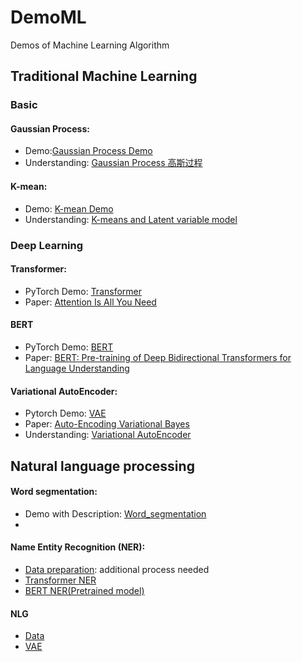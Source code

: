 # DemoML
Demos of Machine Learning Algorithm

## Traditional Machine Learning
### Basic
#### Gaussian Process:
- Demo:[Gaussian Process Demo](https://github.com/shinoyuki222/DemoML/tree/master/Gaussian_Process)
- Understanding: [Gaussian Process 高斯过程](https://shinoyuki222.github.io/2020/01/09/2019-01-09%20Gaussian%20Process/)

#### K-mean:
- Demo: [K-mean Demo](https://github.com/shinoyuki222/DemoML/tree/master/K-mean)
- Understanding: [K-means and Latent variable model](https://shinoyuki222.github.io/2020/04/26/2020-04-26%20K-mean/)

### Deep Learning
#### Transformer:
- PyTorch Demo: [Transformer](https://github.com/shinoyuki222/DemoML/tree/master/Transformer)
- Paper: [Attention Is All You Need](https://arxiv.org/abs/1706.03762)

#### BERT
- PyTorch Demo: [BERT](https://github.com/shinoyuki222/DemoML/tree/master/BERT)
- Paper: [BERT: Pre-training of Deep Bidirectional Transformers for Language Understanding](https://arxiv.org/abs/1810.04805)

#### Variational AutoEncoder:
- Pytorch Demo: [VAE](https://github.com/shinoyuki222/DemoML/tree/master/VAE_NLG)
- Paper: [Auto-Encoding Variational Bayes](https://arxiv.org/abs/1312.6114)
- Understanding: [Variational AutoEncoder](https://shinoyuki222.github.io/2020/05/03/2020-05-03%20VAE1/)

## Natural language processing
#### Word segmentation: 
- Demo with Description: [Word_segmentation](https://github.com/shinoyuki222/DemoML/tree/master/Word_segmentation)
- 
#### Name Entity Recognition (NER):
- [Data preparation](https://github.com/shinoyuki222/DemoML/tree/master/NER/data): additional process needed
- [Transformer NER](https://github.com/shinoyuki222/DemoML/tree/master/NER/main_Transformer)
- [BERT NER(Pretrained model)](https://github.com/shinoyuki222/DemoML/tree/master/NER/main_BERT)

#### NLG
- [Data](https://github.com/shinoyuki222/DemoML/tree/master/VAE_NLG/data)
- [VAE](https://github.com/shinoyuki222/DemoML/tree/master/VAE_NLG)

